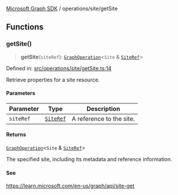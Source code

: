 [Microsoft Graph SDK](../../README.md) / operations/site/getSite

## Functions

### getSite()

> **getSite**(`siteRef`): [`GraphOperation`](../../models/GraphOperation.md#graphoperation)\<`Site` & [`SiteRef`](../../models/SiteRef.md#siteref)\>

Defined in: [src/operations/site/getSite.ts:14](https://github.com/Future-Secure-AI/microsoft-graph/blob/main/src/operations/site/getSite.ts#L14)

Retrieve properties for a site resource.

#### Parameters

| Parameter | Type | Description |
| ------ | ------ | ------ |
| `siteRef` | [`SiteRef`](../../models/SiteRef.md#siteref) | A reference to the site. |

#### Returns

[`GraphOperation`](../../models/GraphOperation.md#graphoperation)\<`Site` & [`SiteRef`](../../models/SiteRef.md#siteref)\>

The specified site, including its metadata and reference information.

#### See

https://learn.microsoft.com/en-us/graph/api/site-get
